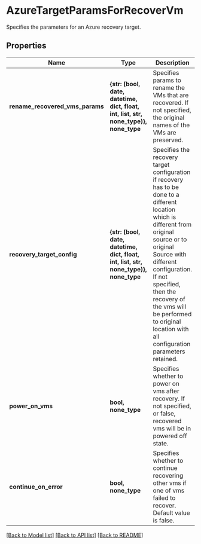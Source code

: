 # AzureTargetParamsForRecoverVm

Specifies the parameters for an Azure recovery target.

## Properties
Name | Type | Description | Notes
------------ | ------------- | ------------- | -------------
**rename_recovered_vms_params** | **{str: (bool, date, datetime, dict, float, int, list, str, none_type)}, none_type** | Specifies params to rename the VMs that are recovered. If not specified, the original names of the VMs are preserved. | [optional] 
**recovery_target_config** | **{str: (bool, date, datetime, dict, float, int, list, str, none_type)}, none_type** | Specifies the recovery target configuration if recovery has to be done to a different location which is different from original source or to original Source with different configuration. If not specified, then the recovery of the vms will be performed to original location with all configuration parameters retained. | [optional] 
**power_on_vms** | **bool, none_type** | Specifies whether to power on vms after recovery. If not specified, or false, recovered vms will be in powered off state. | [optional] 
**continue_on_error** | **bool, none_type** | Specifies whether to continue recovering other vms if one of vms failed to recover. Default value is false. | [optional] 

[[Back to Model list]](../README.md#documentation-for-models) [[Back to API list]](../README.md#documentation-for-api-endpoints) [[Back to README]](../README.md)



